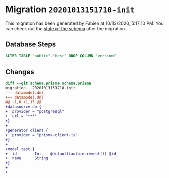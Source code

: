 # Migration `20201013151710-init`

This migration has been generated by Fabien at 10/13/2020, 5:17:10 PM.
You can check out the [state of the schema](./schema.prisma) after the migration.

## Database Steps

```sql
ALTER TABLE "public"."test" DROP COLUMN "version"
```

## Changes

```diff
diff --git schema.prisma schema.prisma
migration ..20201013151710-init
--- datamodel.dml
+++ datamodel.dml
@@ -1,0 +1,15 @@
+datasource db {
+  provider = "postgresql"
+  url = "***"
+}
+
+generator client {
+  provider = "prisma-client-js"
+}
+
+model test {
+  id        Int    @default(autoincrement()) @id
+  name      String
+}
+
+
```



